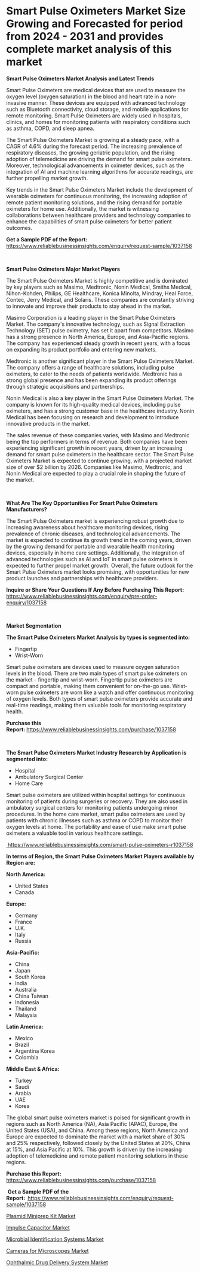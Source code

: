 <p><h1>Smart Pulse Oximeters Market Size Growing and Forecasted for period from 2024 - 2031 and provides complete market analysis of this market</h1></p><p><strong>Smart Pulse Oximeters Market Analysis and Latest Trends</strong></p>
<p><p>Smart Pulse Oximeters are medical devices that are used to measure the oxygen level (oxygen saturation) in the blood and heart rate in a non-invasive manner. These devices are equipped with advanced technology such as Bluetooth connectivity, cloud storage, and mobile applications for remote monitoring. Smart Pulse Oximeters are widely used in hospitals, clinics, and homes for monitoring patients with respiratory conditions such as asthma, COPD, and sleep apnea.</p><p>The Smart Pulse Oximeters Market is growing at a steady pace, with a CAGR of 4.6% during the forecast period. The increasing prevalence of respiratory diseases, the growing geriatric population, and the rising adoption of telemedicine are driving the demand for smart pulse oximeters. Moreover, technological advancements in oximeter devices, such as the integration of AI and machine learning algorithms for accurate readings, are further propelling market growth.</p><p>Key trends in the Smart Pulse Oximeters Market include the development of wearable oximeters for continuous monitoring, the increasing adoption of remote patient monitoring solutions, and the rising demand for portable oximeters for home use. Additionally, the market is witnessing collaborations between healthcare providers and technology companies to enhance the capabilities of smart pulse oximeters for better patient outcomes.</p></p>
<p><strong>Get a Sample PDF of the Report:&nbsp;</strong> <a href="https://www.reliablebusinessinsights.com/enquiry/request-sample/1037158">https://www.reliablebusinessinsights.com/enquiry/request-sample/1037158</a></p>
<p>&nbsp;</p>
<p><strong>Smart Pulse Oximeters Major Market Players</strong></p>
<p><p>The Smart Pulse Oximeters Market is highly competitive and is dominated by key players such as Masimo, Medtronic, Nonin Medical, Smiths Medical, Nihon-Kohden, Philips, GE Healthcare, Konica Minolta, Mindray, Heal Force, Contec, Jerry Medical, and Solaris. These companies are constantly striving to innovate and improve their products to stay ahead in the market.</p><p>Masimo Corporation is a leading player in the Smart Pulse Oximeters Market. The company's innovative technology, such as Signal Extraction Technology (SET) pulse oximetry, has set it apart from competitors. Masimo has a strong presence in North America, Europe, and Asia-Pacific regions. The company has experienced steady growth in recent years, with a focus on expanding its product portfolio and entering new markets.</p><p>Medtronic is another significant player in the Smart Pulse Oximeters Market. The company offers a range of healthcare solutions, including pulse oximeters, to cater to the needs of patients worldwide. Medtronic has a strong global presence and has been expanding its product offerings through strategic acquisitions and partnerships.</p><p>Nonin Medical is also a key player in the Smart Pulse Oximeters Market. The company is known for its high-quality medical devices, including pulse oximeters, and has a strong customer base in the healthcare industry. Nonin Medical has been focusing on research and development to introduce innovative products in the market.</p><p>The sales revenue of these companies varies, with Masimo and Medtronic being the top performers in terms of revenue. Both companies have been experiencing significant growth in recent years, driven by an increasing demand for smart pulse oximeters in the healthcare sector. The Smart Pulse Oximeters Market is expected to continue growing, with a projected market size of over $2 billion by 2026. Companies like Masimo, Medtronic, and Nonin Medical are expected to play a crucial role in shaping the future of the market.</p></p>
<p>&nbsp;</p>
<p><strong>What Are The Key Opportunities For Smart Pulse Oximeters Manufacturers?</strong></p>
<p><p>The Smart Pulse Oximeters market is experiencing robust growth due to increasing awareness about healthcare monitoring devices, rising prevalence of chronic diseases, and technological advancements. The market is expected to continue its growth trend in the coming years, driven by the growing demand for portable and wearable health monitoring devices, especially in home care settings. Additionally, the integration of advanced technologies such as AI and IoT in smart pulse oximeters is expected to further propel market growth. Overall, the future outlook for the Smart Pulse Oximeters market looks promising, with opportunities for new product launches and partnerships with healthcare providers.</p></p>
<p><strong>Inquire or Share Your Questions If Any Before Purchasing This Report:</strong> <a href="https://www.reliablebusinessinsights.com/enquiry/pre-order-enquiry/1037158">https://www.reliablebusinessinsights.com/enquiry/pre-order-enquiry/1037158</a></p>
<p>&nbsp;</p>
<p><strong>Market Segmentation</strong></p>
<p><strong>The Smart Pulse Oximeters Market Analysis by types is segmented into:</strong></p>
<p><ul><li>Fingertip</li><li>Wrist-Worn</li></ul></p>
<p><p>Smart pulse oximeters are devices used to measure oxygen saturation levels in the blood. There are two main types of smart pulse oximeters on the market - fingertip and wrist-worn. Fingertip pulse oximeters are compact and portable, making them convenient for on-the-go use. Wrist-worn pulse oximeters are worn like a watch and offer continuous monitoring of oxygen levels. Both types of smart pulse oximeters provide accurate and real-time readings, making them valuable tools for monitoring respiratory health.</p></p>
<p><strong>Purchase this Report:&nbsp;</strong><a href="https://www.reliablebusinessinsights.com/purchase/1037158">https://www.reliablebusinessinsights.com/purchase/1037158</a></p>
<p>&nbsp;</p>
<p><strong>The Smart Pulse Oximeters Market Industry Research by Application is segmented into:</strong></p>
<p><ul><li>Hospital</li><li>Ambulatory Surgical Center</li><li>Home Care</li></ul></p>
<p><p>Smart pulse oximeters are utilized within hospital settings for continuous monitoring of patients during surgeries or recovery. They are also used in ambulatory surgical centers for monitoring patients undergoing minor procedures. In the home care market, smart pulse oximeters are used by patients with chronic illnesses such as asthma or COPD to monitor their oxygen levels at home. The portability and ease of use make smart pulse oximeters a valuable tool in various healthcare settings.</p></p>
<p><a href="https://www.reliablebusinessinsights.com/smart-pulse-oximeters-r1037158">&nbsp;https://www.reliablebusinessinsights.com/smart-pulse-oximeters-r1037158</a></p>
<p><strong>In terms of Region, the Smart Pulse Oximeters Market Players available by Region are:</strong></p>
<p>
    <p> <strong> North America: </strong>
        <ul>
            <li>United States</li>
            <li>Canada</li>
        </ul>
        </p> 
    <p> <strong> Europe: </strong>
        <ul>
            <li>Germany</li>
            <li>France</li>
            <li>U.K.</li>
            <li>Italy</li>
            <li>Russia</li>
        </ul>
        </p> 
    <p> <strong> Asia-Pacific: </strong>
        <ul>
            <li>China</li>
            <li>Japan</li>
            <li>South Korea</li>
            <li>India</li>
            <li>Australia</li>
            <li>China Taiwan</li>
            <li>Indonesia</li>
            <li>Thailand</li>
            <li>Malaysia</li>
        </ul>
        </p> 
    <p> <strong> Latin America: </strong>
        <ul>
            <li>Mexico</li>
            <li>Brazil</li>
            <li>Argentina Korea</li>
            <li>Colombia</li>
        </ul>
        </p> 
    <p> <strong> Middle East & Africa: </strong>
        <ul>
            <li>Turkey</li>
            <li>Saudi</li>
            <li>Arabia</li>
            <li>UAE</li>
            <li>Korea</li>
        </ul>
    </p>
    </p>
<p><p>The global smart pulse oximeters market is poised for significant growth in regions such as North America (NA), Asia Pacific (APAC), Europe, the United States (USA), and China. Among these regions, North America and Europe are expected to dominate the market with a market share of 30% and 25% respectively, followed closely by the United States at 20%, China at 15%, and Asia Pacific at 10%. This growth is driven by the increasing adoption of telemedicine and remote patient monitoring solutions in these regions.</p></p>
<p><strong>Purchase this Report: </strong><a href="https://www.reliablebusinessinsights.com/purchase/1037158">https://www.reliablebusinessinsights.com/purchase/1037158</a></p>
<p>&nbsp;<strong>Get a Sample PDF of the Report:&nbsp;&nbsp;</strong><a href="https://www.reliablebusinessinsights.com/enquiry/request-sample/1037158">https://www.reliablebusinessinsights.com/enquiry/request-sample/1037158</a></p>
<p><strong></strong></p>
<p><p><a href="https://github.com/trameciabutler45/Market-Research-Report-List-1/blob/main/plasmid-miniprep-kit-market.md">Plasmid Miniprep Kit Market</a></p><p><a href="https://medium.com/@colin.burgess8756/impulse-capacitor-market-size-market-segmentation-market-trends-and-growth-analysis-forecast-till-051ed89dc43d">Impulse Capacitor Market</a></p><p><a href="https://github.com/JordyBecker/Market-Research-Report-List-1/blob/main/microbial-identification-systems-market.md">Microbial Identification Systems Market</a></p><p><a href="https://github.com/sydneyHley85/Market-Research-Report-List-1/blob/main/cameras-for-microscopes-market.md">Cameras for Microscopes Market</a></p><p><a href="https://github.com/JosephMorgnlvXXff/Market-Research-Report-List-1/blob/main/ophthalmic-drug-delivery-system-market.md">Ophthalmic Drug Delivery System Market</a></p></p>